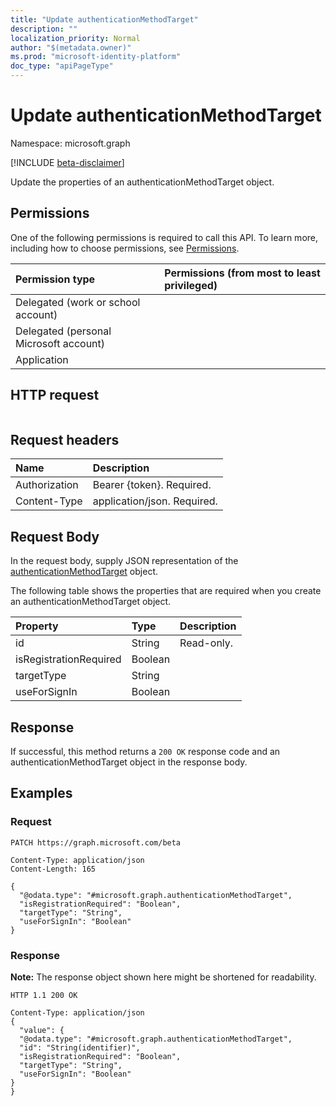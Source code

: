 ```yaml
---
title: "Update authenticationMethodTarget"
description: ""
localization_priority: Normal
author: "$(metadata.owner)"
ms.prod: "microsoft-identity-platform"
doc_type: "apiPageType"
---
```


# Update authenticationMethodTarget

Namespace: microsoft.graph

[!INCLUDE [beta-disclaimer](../../includes/beta-disclaimer.md)]

Update the properties of an authenticationMethodTarget object.

## Permissions

One of the following permissions is required to call this API. To learn more, including how to choose permissions, see [Permissions](/graph/permissions-reference).

| Permission type                        | Permissions (from most to least privileged) |
| :------------------------------------- | :------------------------------------------ |
| Delegated (work or school account)     |                                             |
| Delegated (personal Microsoft account) |                                             |
| Application                            |                                             |

## HTTP request

<!-- {
  "blockType": "ignored"
}
-->

```http

```

## Request headers

| Name          | Description                 |
| :------------ | :-------------------------- |
| Authorization | Bearer {token}. Required.   |
| Content-Type  | application/json. Required. |

## Request Body

In the request body, supply JSON representation of the [authenticationMethodTarget](../resources/-authenticationmethodtarget.md) object.

<!-- Actions and Functions -->

<!-- CRUD Methods -->

The following table shows the properties that are required when you create an authenticationMethodTarget object.

| Property               | Type    | Description |
| :--------------------- | :------ | :---------- |
| id                     | String  | Read-only.  |
| isRegistrationRequired | Boolean |             |
| targetType             | String  |             |
| useForSignIn           | Boolean |             |

## Response

If successful, this method returns a `200 OK` response code and an authenticationMethodTarget object in the response body.

## Examples

### Request

<!-- {
  "blockType": "request",
  "name": "update_authenticationmethodtarget"
}
-->

```http
PATCH https://graph.microsoft.com/beta

Content-Type: application/json
Content-Length: 165

{
  "@odata.type": "#microsoft.graph.authenticationMethodTarget",
  "isRegistrationRequired": "Boolean",
  "targetType": "String",
  "useForSignIn": "Boolean"
}

```

### Response

**Note:** The response object shown here might be shortened for readability.

<!-- {
  "blockType": "response",
  "truncated": true,
  "@odata.type": "microsoft.authMethodPolicy.authenticationMethodTarget"
}
-->

```http
HTTP 1.1 200 OK

Content-Type: application/json
{
  "value": {
  "@odata.type": "#microsoft.graph.authenticationMethodTarget",
  "id": "String(identifier)",
  "isRegistrationRequired": "Boolean",
  "targetType": "String",
  "useForSignIn": "Boolean"
}
}

```
